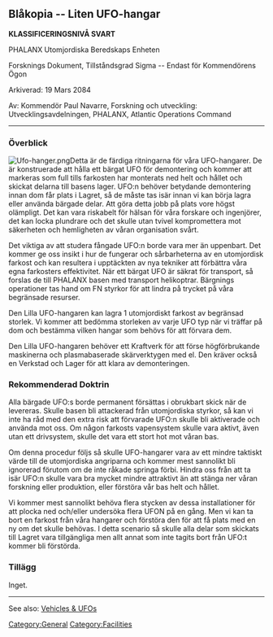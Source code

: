 ## Blåkopia -- Liten UFO-hangar

**KLASSIFICERINGSNIVÅ SVART**

PHALANX Utomjordiska Beredskaps Enheten

Forsknings Dokument, Tillståndsgrad Sigma -- Endast för Kommendörens
Ögon

Arkiverad: 19 Mars 2084

Av: Kommendör Paul Navarre, Forskning och utveckling:
Utvecklingsavdelningen, PHALANX, Atlantic Operations Command

------------------------------------------------------------------------

### Överblick

![](Ufo-hanger.png "Ufo-hanger.png")Detta är de färdiga ritningarna för
våra UFO-hangarer. De är konstruerade att hålla ett bärgat UFO för
demontering och kommer att markeras som full tills farkosten har
monterats ned helt och hållet och skickat delarna till basens lager.
UFO:n behöver betydande demontering innan dom får plats i Lagret, så de
måste tas isär innan vi kan börja lagra eller använda bärgade delar. Att
göra detta jobb på plats vore högst olämpligt. Det kan vara riskabelt
för hälsan för våra forskare och ingenjörer, det kan locka plundrare och
det skulle utan tvivel kompromettera mot säkerheten och hemligheten av
våran organisation svårt.

Det viktiga av att studera fångade UFO:n borde vara mer än uppenbart.
Det kommer ge oss insikt i hur de fungerar och sårbarheterna av en
utomjordisk farkost och kan resultera i upptäckten av nya tekniker att
förbättra våra egna farkosters effektivitet. När ett bärgat UFO är
säkrat för transport, så forslas de till PHALANX basen med transport
helikoptrar. Bärgnings operationer tas hand om FN styrkor för att lindra
på trycket på våra begränsade resurser.

Den Lilla UFO-hangaren kan lagra 1 utomjordiskt farkost av begränsad
storlek. Vi kommer att bedömma storleken av varje UFO typ när vi träffar
på dom och bestämma vilken hangar som behövs för att förvara dem.

Den Lilla UFO-hangaren behöver ett Kraftverk för att förse
högförbrukande maskinerna och plasmabaserade skärverktygen med el. Den
kräver också en Verkstad och Lager för att klara av demonteringen.

### Rekommenderad Doktrin

Alla bärgade UFO:s borde permanent försättas i obrukbart skick när de
levereras. Skulle basen bli attackerad från utomjordiska styrkor, så kan
vi inte ha råd med den extra risk att förvarade UFO:n skulle bli
aktiverade och använda mot oss. Om någon farkosts vapensystem skulle
vara aktivt, även utan ett drivsystem, skulle det vara ett stort hot mot
våran bas.

Om denna procedur följs så skulle UFO-hangarer vara av ett mindre
taktiskt värde till de utomjordiska angriparna och kommer mest sannolikt
bli ignorerad förutom om de inte råkade springa förbi. Hindra oss från
att ta isär UFO:n skulle vara bra mycket mindre attraktivt än att stänga
ner våran forskning eller produktion, eller förstöra vår bas helt och
hållet.

Vi kommer mest sannolikt behöva flera stycken av dessa installationer
för att plocka ned och/eller undersöka flera UFON på en gång. Men vi kan
ta bort en farkost från våra hangarer och förstöra den för att få plats
med en ny om det skulle behövas. I detta scenario så skulle alla delar
som skickats till Lagret vara tillgängliga men allt annat som inte
tagits bort från UFO:t kommer bli förstörda.

### Tillägg

Inget.

------------------------------------------------------------------------

See also: [Vehicles & UFOs](Vehicles_&_UFOs "wikilink")

[Category:General](Category:General "wikilink")
[Category:Facilities](Category:Facilities "wikilink")